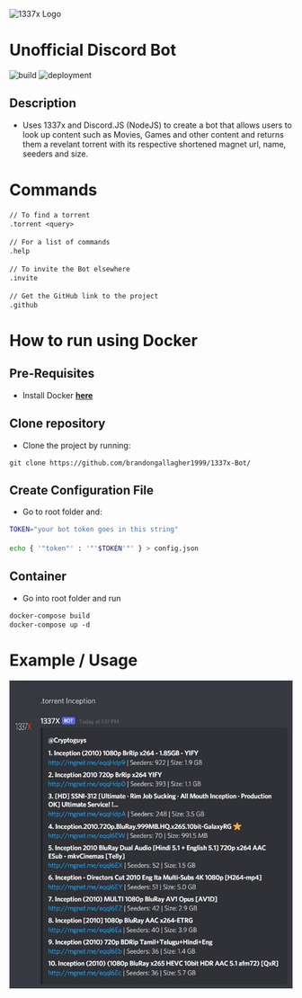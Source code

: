 ![1337x Logo](https://duckduckgo.com/i/e4d3d1a0.png)  
# Unofficial Discord Bot  
![build](https://github.com/brandongallagher1999/1337x-Bot/actions/workflows/ci.yml/badge.svg) ![deployment](https://github.com/brandongallagher1999/1337x-Bot/actions/workflows/azure.yml/badge.svg)

## Description

- Uses 1337x and Discord.JS (NodeJS) to create a bot that allows users to look up content such as Movies, Games and other content and returns them a revelant
  torrent with its respective shortened magnet url, name, seeders and size.

# Commands

```
// To find a torrent
.torrent <query>

// For a list of commands
.help

// To invite the Bot elsewhere
.invite

// Get the GitHub link to the project
.github
```

# How to run using Docker

## Pre-Requisites

- Install Docker [**here**](https://docs.docker.com/get-docker/)

## Clone repository

- Clone the project by running:

```
git clone https://github.com/brandongallagher1999/1337x-Bot/
```
## Create Configuration File

- Go to root folder and:

```sh
TOKEN="your bot token goes in this string"

echo { '"token"' : '"'$TOKEN'"' } > config.json
```

## Container

- Go into root folder and run

```
docker-compose build
docker-compose up -d
```

# Example / Usage

![Image of the Bot Working](/images/example.jpg?raw=true)
